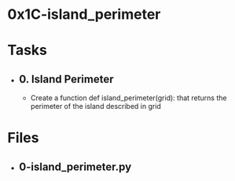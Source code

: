 # 0x1C-island_perimeter

# Tasks
- ## 0. Island Perimeter
  - Create a function def island_perimeter(grid): that returns the perimeter of the island described in grid


# Files
- ## 0-island_perimeter.py
